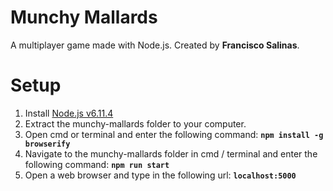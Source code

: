 # Munchy Mallards

A multiplayer game made with Node.js. Created by **Francisco Salinas**.

# Setup
 1. Install [Node.js v6.11.4](https://nodejs.org/en/blog/release/v6.11.4/) 
 2. Extract the munchy-mallards folder to your computer.
 2. Open cmd or terminal and enter the following command: **`npm install -g browserify`**
 3. Navigate to the munchy-mallards folder in cmd / terminal and enter the following command: **`npm run start`**
 4. Open a web browser and type in the following url: **`localhost:5000`**
